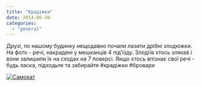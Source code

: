 ```yaml
---
title: "Крадіжки"
date: 2014-06-30
categories: 
  - "general"
---
```


Друзі, по нашому будинку нещодавно почали лазити дрібні злодюжки. На фото - речі, накрадені у мешканців 4 під'їзду. Злодіїв хтось злякав і вони залишили їх на сходах на 7 поверсі. Якщо хтось впізнає свої речі - будь ласка, підходьте та забирайте #крадіжки #бровари

[![Самокат](http://shevchenko4a.brovary.org/wp-content/uploads/2014/06/unnamed-300x242.jpg)](http://shevchenko4a.brovary.org/wp-content/uploads/2014/06/unnamed.jpg)
